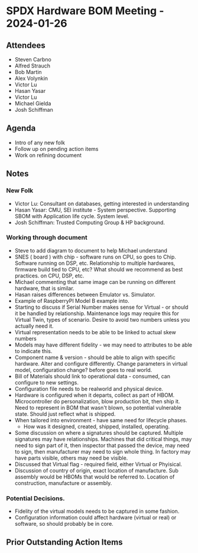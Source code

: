 # SPDX Hardware BOM Meeting - 2024-01-26

## Attendees
* Steven Carbno 
* Alfred Strauch
* Bob Martin
* Alex Volynkin
* Victor Lu
* Hasan Yasar
* Victor Lu
* Michael Gielda
* Josh Schiffman

## Agenda
* Intro of any new folk
* Follow up on pending action items
* Work on refining document

## Notes
### New Folk
* Victor Lu:  Consultant on databases,  getting interested in understanding 
* Hasan Yasar:  CMU,  SEI institute - System perspective.   Supporting SBOM with Application life cycle.   System level.  
* Josh Schiffman:  Trusted Computing Group & HP background. 

### Working through document
* Steve to add diagram to document to help Michael understand 
* SNES ( board ) with chip - software runs on CPU, so goes to Chip.   Software running on DSP, etc.   Relationship to multiple hardwares,  firmware build tied to CPU, etc?   What should we recommend as best practices.   on CPU, DSP, etc. 
* Michael commenting that same image can be running on different hardware, that is similar.  
* Hasan raises differences between Emulator vs. Simulator.    
* Example of RaspberryPI Model B example into. 
* Starting to discuss if Serial Number makes sense for Virtual - or should it be handled by relationship.   Maintenance logs may require this for Virtual Twin, types of scenario.     Desire to avoid two numbers unless you actually need it.  
* Virtual representation needs to be able to be linked to actual skew numbers
* Models may have different fidelity - we may need to attributes to be able to indicate this. 
* Component name & version - should be able to align with specific hardware.  Alter and configure differently.   Change parameters in virtual model, configuration change?   before goes to real world. 
* Bill of Materials should link to operational data - consumed, can configure to new settings.
* Configuration file needs to be realworld and physical device.  
* Hardware is configured when it departs, collect as part of HBOM.    Microcontroller do personalization, blow production bit, then ship it.   Need to represent in BOM that wasn't blown, so potential vulnerable state.  Should just reflect what is shipped. 
* When tailored into environment - have same need for lifecycle phases.
   * How was it designed, created, shipped, installed, operating. 
* Some discussion on where a signatures should be captured.   Multiple signatures may have relationships.  Machines that did critical things, may need to sign part of it,   then inspector that passed the device, may need to sign,  then manufacturer may need to sign whole thing.   In factory may have parts visible,  others may need be visible. 
* Discussed that Virtual flag - required field,  either Virtual or Phyisical. 
* Discussion of country of origin, exact location of manufacture.    Sub assembly would be HBOMs that would be referred to.   Location of construction, manufacture or assembly. 




### Potential Decisions.
* Fidelity of the virtual models needs to be captured in some fashion. 
* Configuration information could affect hardware (virtual or real) or software,  so should probably be in core.


## Prior Outstanding Action Items

